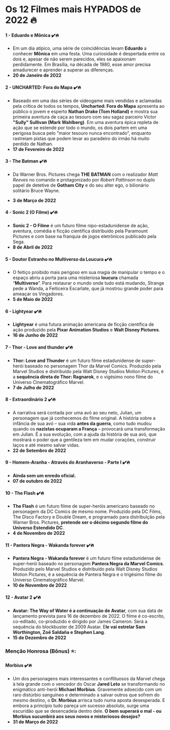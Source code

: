 #        Os 12 Filmes mais HYPADOS de 2022 :fire:





####  1 - Eduardo e Mônica :heavy_check_mark::fire:

- Em um dia atípico, uma série de coincidências levam **Eduardo** a conhecer **Mônica** em uma festa. Uma curiosidade é despertada entre os dois e, apesar de não serem parecidos, eles se apaixonam perdidamente. Em Brasília, na década de 1980, esse amor precisa amadurecer e aprender a superar as diferenças.
- **20 de Janeiro de 2022**



#### 2 - UNCHARTED: Fora do Mapa :heavy_check_mark::fire:

- Baseado em uma das séries de videogame mais vendidas e aclamadas pela crítica de todos os tempos, **Uncharted: Fora do Mapa** apresenta ao público o jovem e esperto **Nathan Drake (Tom Holland)** e mostra sua primeira aventura de caça ao tesouro com seu sagaz parceiro Victor **"Sully" Sullivan (Mark Wahlberg)**. Em uma aventura épica repleta de ação que se estende por todo o mundo, os dois partem em uma perigosa busca pelo "maior tesouro nunca encontrado", enquanto rastreiam pistas que podem levar ao paradeiro do irmão há muito perdido de Nathan.
- **17 de Fevereiro de 2022**



#### 3 - The Batman :heavy_check_mark::fire:

- Da Warner Bros. Pictures chega **THE BATMAN** com o realizador *Matt Reeves* no comando e protagonizado por *Robert Pattinson* no duplo papel de detetive de **Gotham City** e do seu alter ego, o bilionário solitário Bruce Wayne.

- **3 de Março de 2022**



#### 4 - Sonic 2 (O Filme) :heavy_check_mark::fire:

- **Sonic 2 - O Filme** é um futuro filme nipo-estadunidense de ação, aventura, comédia e ficção científica distribuído pela Paramount Pictures e com base na franquia de jogos eletrônicos publicado pela Sega.
- **8 de Abril de 2022**



#### 5 - Doutor Estranho no Multiverso da Loucura :heavy_check_mark::fire:

- O feitiço proibido mais perigoso em sua magia de manipular o tempo e o espaço abriu a porta para uma misteriosa **loucura** chamada “**Multiverso**”. Para restaurar o mundo onde tudo está mudando, Strange pede a Wanda, a Feiticeira Escarlate, que já mostrou grande poder para ameaçar os Vingadores.
- **5 de Maio de 2022**



#### 6 - Lightyear :heavy_check_mark::fire:

- **Lightyear** é uma futura animação americana de ficção científica de ação produzido pela **Pixar Animation Studios** e **Walt Disney Pictures**.
- **16 de Junho de 2022**



#### 7 - Thor - Love and thunder :heavy_check_mark::fire:

- **Thor: Love and Thunder** é um futuro filme estadunidense de super-herói baseado no personagem Thor da Marvel Comics. Produzido pela Marvel Studios e distribuído pela Walt Disney Studios Motion Pictures, é a **sequência direta de Thor: Ragnarok**, e o vigésimo nono filme do Universo Cinematográfico Marvel.
- **7 de Julho de 2022**



#### 8 - Extraordinário 2 :heavy_check_mark::fire:

- A narrativa será contada por uma avó ao seu neto, Julian, um personagem que já conhecemos do filme original. A história sobre a infância de sua avó – sua vida **antes da guerra**, como tudo mudou quando os **nazistas ocuparam a França** – provocará uma transformação em Julian. É a sua evolução, com a ajuda da história de sua avó, que mostrará o poder que a gentileza tem em mudar corações, construir laços e até mesmo salvar vidas.
- **22 de Setembro de 2022**



#### 9 - Homem-Aranha - Através do Aranhaverso - Parte I :heavy_check_mark::fire:

- **Ainda sem um enredo oficial.**
- **07 de outubro de 2022**



#### 10 - The Flash :heavy_check_mark::fire:

- **The Flash** é um futuro filme de super-heróis americano baseado no personagem da DC Comics de mesmo nome. Produzido pela DC Films, The Disco Factory e Double Dream, e programado para distribuição pela Warner Bros. Pictures, **pretende ser o décimo segundo filme do Universo Estendido DC**.
- **4 de Novembro de 2022**



#### 11 - Pantera Negra - Wakanda forever ✔️:fire:

- **Pantera Negra - Wakanda forever** é um futuro filme estadunidense de super-herói baseado no personagem **Pantera Negra da Marvel Comics**. Produzido pelo Marvel Studios e distribuído pela Walt Disney Studios Motion Pictures, é a sequência de Pantera Negra e o trigésimo filme do Universo Cinematográfico Marvel.
- **10 de Novembro de 2022**



#### 12 - Avatar 2 ✔️:fire:

-  **Avatar: The Way of Water é a continuação de Avatar**, com sua data de lançamento prevista para 16 de dezembro de 2022. O filme é co-escrito, co-editado, co-produzido e dirigido por James Cameron. Será a sequência do blockbuster de 2009 Avatar. E**le vai estrelar Sam Worthington, Zoë Saldaña e Stephen Lang**.
- **15 de Dezembro de 2022**







### Menção Honrosa (Bônus) :star::



#### Morbius :heavy_check_mark::fire:

- Um dos personagens mais interessantes e conflituosos da Marvel chega à tela grande com o vencedor do Oscar **Jared Leto** se transformando no enigmático anti-herói **Michael Morbius**. Gravemente adoecido com um raro distúrbio sanguíneo e determinado a salvar outros que sofrem do mesmo destino, o **Dr. Morbius** arrisca tudo numa aposta desesperada. E embora a princípio tudo pareça um sucesso absoluto, surge uma escuridão que se desencadeia dentro dele. **O bem superará o mal - ou Morbius sucumbirá aos seus novos e misteriosos desejos?**
- **31 de Março de 2022**
